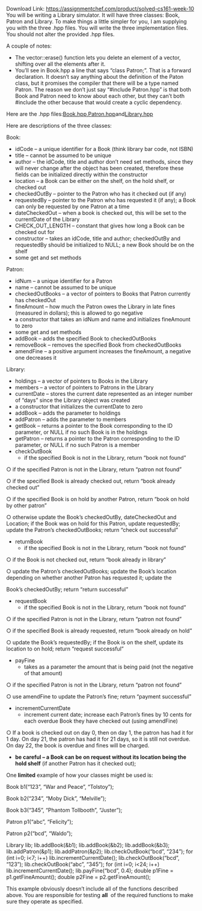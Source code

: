 Download Link: https://assignmentchef.com/product/solved-cs161-week-10
<br>
You will be writing a Library simulator. It will have three classes: Book, Patron and Library.  To make things a little simpler for you, I am supplying you with the three .hpp files. You will write the three implementation files.  You should not alter the provided .hpp files.




A couple of notes:

<ul>

 <li>The vector::erase() function lets you delete an element of a vector, shifting over all the elements after it.</li>

 <li>You’ll see in Book.hpp a line that says “class Patron;”. That is a forward declaration. It doesn’t say anything about the definition of the Paton class, but it promises the compiler that there will be a type named Patron.  The reason we don’t just say “#include Patron.hpp” is that both Book and Patron need to know about each other, but they can’t both #include the other because that would create a cyclic dependency.</li>

</ul>




Here are the .hpp files: <u>​</u><a href="https://oregonstate.instructure.com/courses/1568382/files/63473733/download?verifier=LrEB7X8tg0I5GSgdTOYvajbp0IbeokGdO9iu7LC7&amp;wrap=1">Book.hpp</a><u>​</u><a href="https://oregonstate.instructure.com/courses/1568382/files/63473733/download?verifier=LrEB7X8tg0I5GSgdTOYvajbp0IbeokGdO9iu7LC7&amp;wrap=1">,</a> ​<a href="https://oregonstate.instructure.com/courses/1568382/files/63473734/download?verifier=xu21Z8q9xgvrwr0hEEzifPsVZYaMLlxI0n7KijPU&amp;wrap=1">Patron.hpp</a>​ and ​<a href="https://oregonstate.instructure.com/courses/1568382/files/63473723/download?verifier=4TU5kpDKO7Sfk4kFLxzcPTuEDQsSDdUPhyoeuSjW&amp;wrap=1">Library.hpp</a>




Here are descriptions of the three classes:

Book:

<ul>

 <li>idCode – a unique identifier for a Book (think library bar code, not ISBN)</li>

 <li>title – cannot be assumed to be unique</li>

 <li>author – the idCode, title and author don’t need set methods, since they will never change after the object has been created, therefore these fields can be initialized directly within the constructor</li>

 <li>location – a Book can be either on the shelf, on the hold shelf, or checked out</li>

 <li>checkedOutBy – pointer to the Patron who has it checked out (if any)</li>

 <li>requestedBy – pointer to the Patron who has requested it (if any); a Book can only be requested by one Patron at a time</li>

 <li>dateCheckedOut – when a book is checked out, this will be set to the currentDate of the Library</li>

 <li>CHECK_OUT_LENGTH – constant that gives how long a Book can be checked out for</li>

 <li>constructor – takes an idCode, title and author; checkedOutBy and requestedBy should be initialized to NULL; a new Book should be on the shelf</li>

 <li>some get and set methods</li>

</ul>




Patron:

<ul>

 <li>idNum – a unique identifier for a Patron</li>

 <li>name – cannot be assumed to be unique</li>

 <li>checkedOutBooks – a vector of pointers to Books that Patron currently has checkedOut</li>

 <li>fineAmount – how much the Patron owes the Library in late fines (measured in dollars); this is allowed to go negative</li>

 <li>a constructor that takes an idNum and name and initializes fineAmount to zero</li>

 <li>some get and set methods</li>

 <li>addBook – adds the specified Book to checkedOutBooks</li>

 <li>removeBook – removes the specified Book from checkedOutBooks</li>

 <li>amendFine – a positive argument increases the fineAmount, a negative one decreases it</li>

</ul>




Library:

<ul>

 <li>holdings – a vector of pointers to Books in the Library</li>

 <li>members – a vector of pointers to Patrons in the Library</li>

 <li>currentDate – stores the current date represented as an integer number of “days” since the Library object was created</li>

 <li>a constructor that initializes the currentDate to zero</li>

 <li>addBook – adds the parameter to holdings</li>

 <li>addPatron – adds the parameter to members</li>

 <li>getBook – returns a pointer to the Book corresponding to the ID parameter, or NULL if no such Book is in the holdings</li>

 <li>getPatron – returns a pointer to the Patron corresponding to the ID parameter, or NULL if no such Patron is a member</li>

 <li>checkOutBook

  <ul>

   <li>if the specified Book is not in the Library, return “book not found”</li>

  </ul></li>

</ul>

○       if the specified Patron is not in the Library, return “patron not found”

○   if the specified Book is already checked out, return “book already checked out”

○   if the specified Book is on hold by another Patron, return “book on hold by other patron”

○   otherwise update the Book’s checkedOutBy, dateCheckedOut and Location; if the Book was on hold for this Patron, update requestedBy; update the Patron’s checkedOutBooks; return “check out successful”

<ul>

 <li>returnBook

  <ul>

   <li>if the specified Book is not in the Library, return “book not found”</li>

  </ul></li>

</ul>

○   if the Book is not checked out, return “book already in library”

○   update the Patron’s checkedOutBooks; update the Book’s location depending on whether another Patron has requested it; update the

Book’s checkedOutBy; return “return successful”

<ul>

 <li>requestBook

  <ul>

   <li>if the specified Book is not in the Library, return “book not found”</li>

  </ul></li>

</ul>

○       if the specified Patron is not in the Library, return “patron not found”

○   if the specified Book is already requested, return “book already on hold”

○   update the Book’s requestedBy; if the Book is on the shelf, update its location to on hold; return “request successful”

<ul>

 <li>payFine

  <ul>

   <li>takes as a parameter the amount that is being paid (not the negative of that amount)</li>

  </ul></li>

</ul>

○       if the specified Patron is not in the Library, return “patron not found”

○        use amendFine to update the Patron’s fine; return “payment successful”

<ul>

 <li>incrementCurrentDate

  <ul>

   <li>increment current date; increase each Patron’s fines by 10 cents for each overdue Book they have checked out (using amendFine)</li>

  </ul></li>

</ul>

○   If a book is checked out on day 0, then on day 1, the patron has had it for 1 day.  On day 21, the patron has had it for 21 days, so it is still not overdue.  On day 22, the book is overdue and fines will be charged.

<ul>

 <li><strong>be careful – a Book can be on request without its location being the hold shelf</strong> (if another Patron has it checked out);</li>

</ul>




One <strong>limited</strong>​ example of how your classes might be used is:​

Book b1(“123”, “War and Peace”, “Tolstoy”);

Book b2(“234”, “Moby Dick”, “Melville”);

Book b3(“345”, “Phantom Tollbooth”, “Juster”);

Patron p1(“abc”, “Felicity”);

Patron p2(“bcd”, “Waldo”);

Library lib;  lib.addBook(&amp;b1);  lib.addBook(&amp;b2);  lib.addBook(&amp;b3);  lib.addPatron(&amp;p1);  lib.addPatron(&amp;p2);  lib.checkOutBook(“bcd”, “234”);  for (int i=0; i&lt;7; i++)  lib.incrementCurrentDate();  lib.checkOutBook(“bcd”, “123”);  lib.checkOutBook(“abc”, “345”);  for (int i=0; i&lt;24; i++)  lib.incrementCurrentDate();  lib.payFine(“bcd”, 0.4);      double p1Fine = p1.getFineAmount();      double p2Fine = p2.getFineAmount();

This example obviously doesn’t include all of the functions described above.  You are responsible for testing <strong>all</strong>​ ​ of the required functions to make sure they operate as specified.





